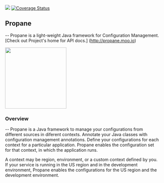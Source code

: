 <img src="https://travis-ci.org/bagdemir/Propane.svg"/> [![Coverage Status](https://coveralls.io/repos/bagdemir/Propane/badge.svg)](https://coveralls.io/r/bagdemir/Propane)


## Propane
--
Propane is a light-weight Java framework for Configuration Management.
[Check out Project's home for API docs.] (http://propane.moo.io)

<img src="http://www.bagdemir.com/img/propane.png" width="200"/>

### Overview
--
Propane is a Java framework to manage your configurations from different sources in diferent contexts. Annotate your Java classes with configuration management annotations. Define your configurations for each context for a particular application. Propane enables the configuration set for that context, in which the application runs.

A context may be region, environment, or a custom context defined by you. If your service is running in the US region and in the development environment, Propane enables the configurations for the US region and the development environment.